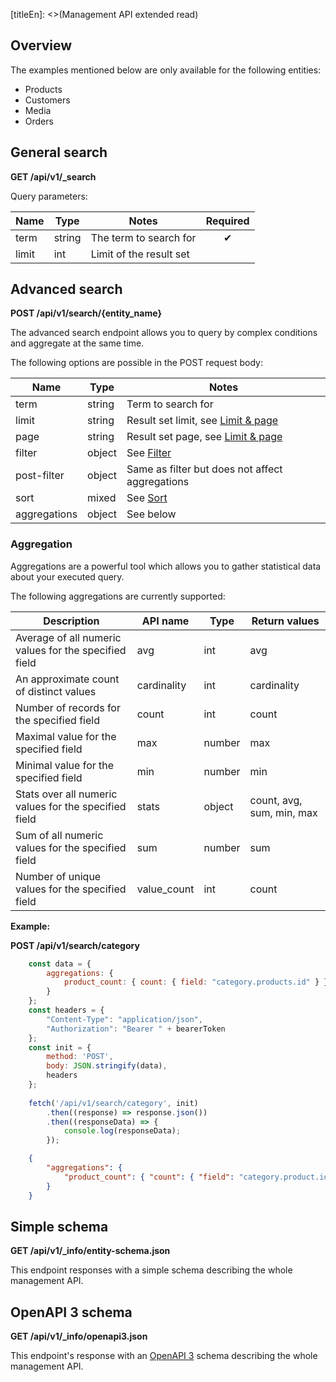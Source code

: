 [titleEn]: <>(Management API extended read)

## Overview

The examples mentioned below are only available for the following entities:

- Products
- Customers
- Media
- Orders

## General search

**GET /api/v1/_search**

Query parameters:

| Name  | Type   | Notes                   | Required |
| ----- | ------ | ----------------------- | :------: |
| term  | string | The term to search for  |    ✔     |
| limit | int    | Limit of the result set |          |

## Advanced search

**POST /api/v1/search/{entity\_name}**

The advanced search endpoint allows you to query by complex conditions and aggregate at the same time.

The following options are possible in the POST request body:

| Name         | Type   | Notes                                                                            |
| ------------ | ------ | -------------------------------------------------------------------------------- |
| term         | string | Term to search for                                                               |
| limit        | string | Result set limit, see [Limit & page](./50-filter-search-limit.md#limit-and-page) |
| page         | string | Result set page, see [Limit & page](./50-filter-search-limit.md#limit-and-page)  |
| filter       | object | See [Filter](./50-filter-search-limit.md#filter)                                 |
| post-filter  | object | Same as filter but does not affect aggregations                                  |
| sort         | mixed  | See [Sort](./50-filter-search-limit.md#sort)                                     |
| aggregations | object | See below                                                                        |

### Aggregation

Aggregations are a powerful tool which allows you to gather statistical data about your executed query.

The following aggregations are currently supported:

| Description                                           | API name     | Type   | Return values             |
| ----------------------------------------------------- | ------------ | ------ | ------------------------- |
| Average of all numeric values for the specified field | avg          | int    | avg                       |
| An approximate count of distinct values               | cardinality  | int    | cardinality               |
| Number of records for the specified field             | count        | int    | count                     |
| Maximal value for the specified field                 | max          | number | max                       |
| Minimal value for the specified field                 | min          | number | min                       |
| Stats over all numeric values for the specified field | stats        | object | count, avg, sum, min, max |
| Sum of all numeric values for the specified field     | sum          | number | sum                       |
| Number of unique values for the specified field       | value\_count | int    | count                     |

**Example:**

**POST /api/v1/search/category**


```javascript
    const data = {
        aggregations: {
            product_count: { count: { field: "category.products.id" } }
        }
    };
    const headers = { 
        "Content-Type": "application/json",
        "Authorization": "Bearer " + bearerToken
    };
    const init = {
        method: 'POST',
        body: JSON.stringify(data),
        headers
    };
    
    fetch('/api/v1/search/category', init)
        .then((response) => response.json())
        .then((responseData) => {
            console.log(responseData);
        });
```

```json
    {
        "aggregations": {
            "product_count": { "count": { "field": "category.product.id" } }
        }
    }
```

## Simple schema

**GET /api/v1/_info/entity-schema.json**

This endpoint responses with a simple schema describing the whole management API.

## OpenAPI 3 schema

**GET /api/v1/_info/openapi3.json**

This endpoint's response with an [OpenAPI 3](https://github.com/OAI/OpenAPI-Specification/blob/master/versions/3.0.1.md)
schema describing the whole management API. 

